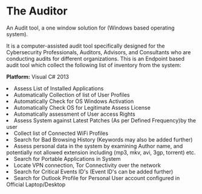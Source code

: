 # The Auditor
An Audit tool, a one window solution for (Windows based operating system).

It is a computer-assisted audit tool specifically designed for the Cybersecurity Professionals, Auditors, Advisors, and Consultants who are conducting audits for different organizations. This is an Endpoint based audit tool which collect the following list of inventory from the system:

<strong>Platform:</strong> Visual C# 2013 

<li> Assess List of Installed Applications</li>
<li> Automatically Collection of list of User Profiles</li>
<li> Automatically Check for OS Windows Activation </li>
<li> Automatically Check OS for Legitimate Assess License</li>
<li> Automatically assessment of User access Rights</li>
<li> Assess System against Latest Patches (As per Defined Frequency)by the user</li>
<li> Collect list of Connected WiFi Profiles</li>
<li> Search for Bad Browsing History (Keywords may also be added further)</li>
<li> Assess personal data in the system by examining Author name, and potentially not allowed extension including (mp3, mkv, avi, 3gp, torrent) etc.</li>
<li> Search for Portable Applications in System </li>
<li> Locate VPN connection, Tor Connectivity over the network</li>
<li> Search for Critical Events ID's (Event ID's can be added further) </li>
<li> Search for Outlook Profile for Personal User account configured in Official Laptop/Desktop </li>
